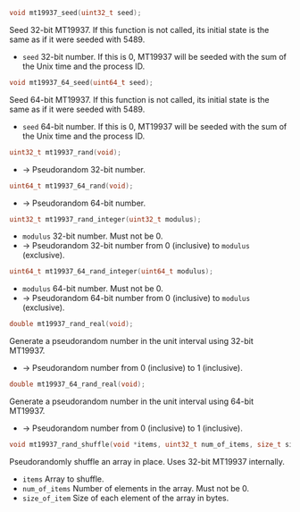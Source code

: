 ```C
void mt19937_seed(uint32_t seed);
```
Seed 32-bit MT19937. If this function is not called, its initial state is the same as if it were seeded with 5489.
* `seed` 32-bit number. If this is 0, MT19937 will be seeded with the sum of the Unix time and the process ID.

```C
void mt19937_64_seed(uint64_t seed);
```
Seed 64-bit MT19937. If this function is not called, its initial state is the same as if it were seeded with 5489.
* `seed` 64-bit number. If this is 0, MT19937 will be seeded with the sum of the Unix time and the process ID.

```C
uint32_t mt19937_rand(void);
```
* → Pseudorandom 32-bit number.

```C
uint64_t mt19937_64_rand(void);
```
* → Pseudorandom 64-bit number.

```C
uint32_t mt19937_rand_integer(uint32_t modulus);
```
* `modulus` 32-bit number. Must not be 0.
* → Pseudorandom 32-bit number from 0 (inclusive) to `modulus` (exclusive).

```C
uint64_t mt19937_64_rand_integer(uint64_t modulus);
```
* `modulus` 64-bit number. Must not be 0.
* → Pseudorandom 64-bit number from 0 (inclusive) to `modulus` (exclusive).

```C
double mt19937_rand_real(void);
```
Generate a pseudorandom number in the unit interval using 32-bit MT19937.
* → Pseudorandom number from 0 (inclusive) to 1 (inclusive).

```C
double mt19937_64_rand_real(void);
```
Generate a pseudorandom number in the unit interval using 64-bit MT19937.
* → Pseudorandom number from 0 (inclusive) to 1 (inclusive).

```C
void mt19937_rand_shuffle(void *items, uint32_t num_of_items, size_t size_of_item);
```
Pseudorandomly shuffle an array in place. Uses 32-bit MT19937 internally.
* `items` Array to shuffle.
* `num_of_items` Number of elements in the array. Must not be 0.
* `size_of_item` Size of each element of the array in bytes.

